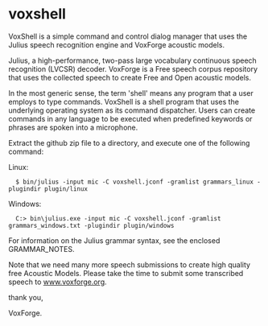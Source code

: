 # voxshell

VoxShell is a simple command and control dialog manager that uses the Julius
speech recognition engine and VoxForge acoustic models.

Julius, a high-performance, two-pass large vocabulary continuous speech 
recognition (LVCSR) decoder.  VoxForge is a Free speech corpus repository
that uses the collected speech to create Free and Open acoustic models.

In the most generic sense, the term 'shell' means any program that a user
employs to type commands.  VoxShell is a shell program that uses the
underlying operating system as its command dispatcher.  Users can create 
commands in any language to be executed when predefined keywords or phrases
are spoken into a microphone.

Extract the github zip file to a directory, and execute one of the following command:

  Linux:
 
      $ bin/julius -input mic -C voxshell.jconf -gramlist grammars_linux -plugindir plugin/linux

  Windows:

      C:> bin\julius.exe -input mic -C voxshell.jconf -gramlist grammars_windows.txt -plugindir plugin/windows

For information on the Julius grammar syntax, see the enclosed GRAMMAR_NOTES.

Note that we need many more speech submissions to create high quality free Acoustic 
Models.  Please take the time to submit some transcribed speech to www.voxforge.org.

thank you,

VoxForge.
